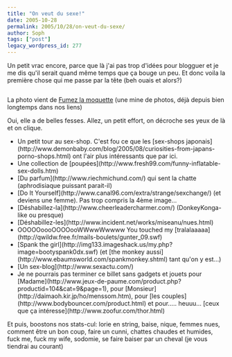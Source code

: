 ```yaml
---
title: "On veut du sexe!"
date: 2005-10-28
permalink: 2005/10/28/on-veut-du-sexe/
author: Soph
tags: ["post"]
legacy_wordpress_id: 277
---
```


Un petit vrac encore, parce que là j'ai pas trop d'idées pour blogguer et je me dis qu'il serait quand même temps que ça bouge un peu. Et donc voila la première chose qui me passe par la tête (beh ouais et alors?)

<img src="https://64k.be/wp-content/uploads/2006/fessesbis.jpg" alt="" />

<!-- excerpt -->

La photo vient de [Fumez la moquette](http://www.fumezlamoquette.com/) (une mine de photos, déjà depuis bien longtemps dans nos liens)

Oui, elle a de belles fesses. Allez, un petit effort, on décroche ses yeux de là et on clique.

 <ul> <li>Un petit tour au sex-shop. C'est fou ce que les [sex-shops japonais](http://www.demonbaby.com/blog/2005/08/curiosities-from-japans-porno-shops.html) ont l'air plus intéressants que par ici.</li> <li>Une collection de [poupées](http://www.fresh99.com/funny-inflatable-sex-dolls.htm)</li> <li>[Du parfum](http://www.riechmichund.com/) qui sent la chatte (aphrodisiaque puissant parait-il)</li> <li>[Do It Yourself](http://www.canal96.com/extra/strange/sexchange/) (et deviens une femme). Pas trop compris la 4ème image...</li> <li>[Déshabillez-la](http://www.cheerleadercharmer.com/) (DonkeyKonga-like ou presque)</li> <li>[Déshabillez-les](http://www.incident.net/works/miseanu/nues.html)</li> <li>OOOOOoooOOOOooWWwwWwwww You touched my [tralalaaaaa](http://qwildw.free.fr/mails-boulets/gunter_09.swf)</li> <li>[Spank the girl](http://img133.imageshack.us/my.php?image=bootyspank0dx.swf) (et [the monkey aussi](http://www.ebaumsworld.com/spankmonkey.shtml) tant qu'on y est...)</li> <li>[Un sex-blog](http://www.sexactu.com/)</li> <li>Je ne pourrais pas terminer ce billet sans gadgets et jouets pour [Madame](http://www.jeux-de-paume.com/product.php?productid=104&amp;cat=9&amp;page=1), pour [Monsieur](http://daimaoh.kir.jp/ho/menssom.htm), pour [les couples](http://www.bodybouncer.com/product.html) et pour..... heuuu... [ceux que ça intéresse](http://www.zoofur.com/thor.html)</li> </ul> 

Et puis, boostons nos stats-cul: lorie en string, baise, nique, femmes nues, comment être un bon coup, faire un cunni, chattes chaudes et humides, fuck me, fuck my wife, sodomie, se faire baiser par un cheval (je vous tiendrai au courant)
